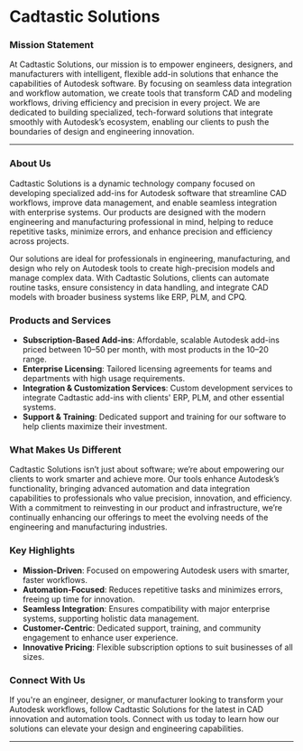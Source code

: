 # Cadtastic Solutions

### Mission Statement
At Cadtastic Solutions, our mission is to empower engineers, designers, and manufacturers with intelligent, flexible add-in solutions that enhance the capabilities of Autodesk software. By focusing on seamless data integration and workflow automation, we create tools that transform CAD and modeling workflows, driving efficiency and precision in every project. We are dedicated to building specialized, tech-forward solutions that integrate smoothly with Autodesk’s ecosystem, enabling our clients to push the boundaries of design and engineering innovation.

---

### About Us
Cadtastic Solutions is a dynamic technology company focused on developing specialized add-ins for Autodesk software that streamline CAD workflows, improve data management, and enable seamless integration with enterprise systems. Our products are designed with the modern engineering and manufacturing professional in mind, helping to reduce repetitive tasks, minimize errors, and enhance precision and efficiency across projects.

Our solutions are ideal for professionals in engineering, manufacturing, and design who rely on Autodesk tools to create high-precision models and manage complex data. With Cadtastic Solutions, clients can automate routine tasks, ensure consistency in data handling, and integrate CAD models with broader business systems like ERP, PLM, and CPQ.

### Products and Services
- **Subscription-Based Add-ins**: Affordable, scalable Autodesk add-ins priced between $10–$50 per month, with most products in the $10–$20 range.
- **Enterprise Licensing**: Tailored licensing agreements for teams and departments with high usage requirements.
- **Integration & Customization Services**: Custom development services to integrate Cadtastic add-ins with clients' ERP, PLM, and other essential systems.
- **Support & Training**: Dedicated support and training for our software to help clients maximize their investment.

### What Makes Us Different
Cadtastic Solutions isn’t just about software; we’re about empowering our clients to work smarter and achieve more. Our tools enhance Autodesk’s functionality, bringing advanced automation and data integration capabilities to professionals who value precision, innovation, and efficiency. With a commitment to reinvesting in our product and infrastructure, we’re continually enhancing our offerings to meet the evolving needs of the engineering and manufacturing industries.

### Key Highlights
- **Mission-Driven**: Focused on empowering Autodesk users with smarter, faster workflows.
- **Automation-Focused**: Reduces repetitive tasks and minimizes errors, freeing up time for innovation.
- **Seamless Integration**: Ensures compatibility with major enterprise systems, supporting holistic data management.
- **Customer-Centric**: Dedicated support, training, and community engagement to enhance user experience.
- **Innovative Pricing**: Flexible subscription options to suit businesses of all sizes.

### Connect With Us
If you're an engineer, designer, or manufacturer looking to transform your Autodesk workflows, follow Cadtastic Solutions for the latest in CAD innovation and automation tools. Connect with us today to learn how our solutions can elevate your design and engineering capabilities.

---

